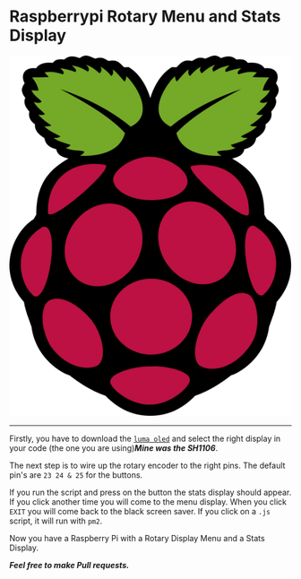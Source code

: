 # Raspberrypi Rotary Menu and Stats Display

![Raspberry logo](images/Raspberry_Pi_Logo.svg)<!-- .element height="20%" width="20%" -->

---

Firstly, you have to download the [`luma oled`](https://luma-oled.readthedocs.io/en/latest/) and select the right display in your code (the one you are using)***Mine was the SH1106***.

The next step is to wire up the rotary encoder to the right pins. The default pin's are `23 24 & 25` for the buttons.

If you run the script and press on the button the stats display should appear. If you click another time you will come to the menu display. When you click `EXIT` you will come back to the black screen saver. If you click on a `.js` script, it will run with `pm2`.

Now you have a Raspberry Pi with a Rotary Display Menu and a Stats Display.

***Feel free to make Pull requests.***
